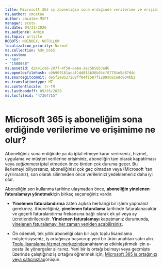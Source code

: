 ```yaml
---
title: Microsoft 365 iş aboneliğim sona erdiğinde verilerime ve erişimime ne olur?
ms.author: cmcatee
author: cmcatee-MSFT
manager: scotv
ms.date: 04/21/2020
ms.audience: Admin
ms.topic: article
ROBOTS: NOINDEX, NOFOLLOW
localization_priority: Normal
ms.collection: Adm_O365
ms.custom:
- "484"
- "1500030"
ms.assetid: d2a41ce0-207f-4f50-8a6a-2ec5b56b3ed6
ms.openlocfilehash: c0b969161acaf1dd815b36b94cf07704e5a87d4c
ms.sourcegitcommit: de5f2e8527202ff04f1587f1289ab81e8c804bb2
ms.translationtype: MT
ms.contentlocale: tr-TR
ms.lasthandoff: 09/03/2020
ms.locfileid: "47364715"
---
```

# <a name="what-happens-to-my-data-and-access-when-my-microsoft-365-for-business-subscription-ends"></a>Microsoft 365 iş aboneliğim sona erdiğinde verilerime ve erişimime ne olur?

Aboneliğiniz sona erdiğinde ya da iptal etmeye karar verirseniz, hizmet, uygulama ve müşteri verilerine erişiminiz, aboneliğin tam olarak kapatılması veya  *sağlanması*  iptal etmeden önce birden çok duruma geçer. Bu ilerlemeyi biliyorsanız, aboneliğinizi çok geç olmadan veya (Microsoft 'tan ayrılırsanız), son olarak silinmeden önce verilerinizi yedeklemeniz daha iyi olur.
  
Aboneliğin son kullanma tarihine ulaşmadan önce, **aboneliğin yinelenen faturalamayı yönetmek**için birkaç seçeneğiniz vardır.
  
- **Yinelenen faturalandırma** zaten açıksa herhangi bir işlem yapmanız gerekmez. Aboneliğiniz, **yinelenen faturalama** tarihinde faturalanacaktır ve geçerli faturalandırma frekansına bağlı olarak ek yıl veya ay ücretlendirilecektir. **Yinelenen faturalamayı** kapatmanız durumunda, [yinelenen faturalamayı her zaman yeniden açabilirsiniz](https://docs.microsoft.com/microsoft-365/commerce/subscriptions/renew-your-subscription#turn-recurring-billing-off-or-on).

- Ön ödemeli, tek yıllık aboneliği olan bir açık toplu lisanslama müşterisiyseniz, iş ortağınıza başvurup yeni bir ürün anahtarı satın alın. [Toplu lisanslama hizmet merkezinde](https://go.microsoft.com/fwlink/p/?LinkID=282016)anahtarınızı etkinleştirmek için e-posta ile yönergeler alırsınız. Yeni bir iş ortağı bulmayı veya geçmişte üzerinde çalıştığınız iş ortağını öğrenmek için, [Microsoft 365 iş ortağınızı veya satıcınızla](https://docs.microsoft.com/microsoft-365/admin/manage/find-your-partner-or-reseller)görüşün.